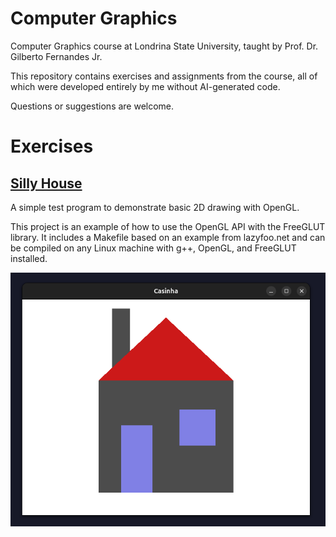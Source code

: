 # Computer Graphics

Computer Graphics course at Londrina State University, taught by Prof. Dr. Gilberto Fernandes Jr.

This repository contains exercises and assignments from the course, all of which were developed entirely by me without AI-generated code.

Questions or suggestions are welcome.

# Exercises

## [Silly House](../src/silly_house/)

A simple test program to demonstrate basic 2D drawing with OpenGL.

This project is an example of how to use the OpenGL API with the FreeGLUT library. It includes a Makefile based on an example from lazyfoo.net and can be compiled on any Linux machine with g++, OpenGL, and FreeGLUT installed.

![A simplistic house drawn with basic shapes: gray rectangles for the house and chimney, a red triangle for the roof, and blue rectangles for a door and window.](imgs/silly_house_example.png)
